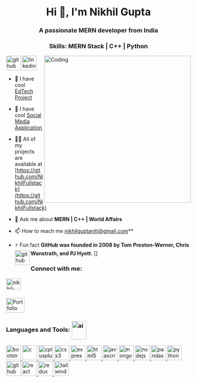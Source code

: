 
<h1 align="center">Hi 👋, I'm Nikhil Gupta</h1>
<h3 align="center">A passionate MERN developer from India</h3>

<h3 align="center" >Skills: MERN Stack | C++ | Python</h3>

                  
<img align="right" alt="Coding" width="400" src="https://media.tenor.com/2uyENRmiUt0AAAAC/coding.gif">

[<img align="left" src='https://cdn.jsdelivr.net/npm/simple-icons@3.0.1/icons/github.svg' alt='github' height='40'>](https://github.com/NikhilFullstack)  [<img src='https://cdn.jsdelivr.net/npm/simple-icons@3.0.1/icons/linkedin.svg' alt='linkedin' height='40'>](https://www.linkedin.com/in/nikhil-gupta6393422087/)
- 🔭 I have cool [EdTech Project](https://portfolio-nikhil-fullstack.vercel.app/)

- 🔭 I have cool [Social Media Application](https://mediaproject.onrender.com/)

- 👨‍💻 All of my projects are available at [https://github.com/NikhilFullstack](https://github.com/NikhilFullstack)

- 💬 Ask me about **MERN | C++ | World Affairs**

- 📫 How to reach me nikhilguptanitj@gmail.com**

- ⚡ Fun fact **GitHub was founded in 2008 by Tom Preston-Werner, Chris Wanstrath, and PJ Hyett.**
[<img align="left" src='https://github.com/NikhilFullstack/NikhilFullstack/assets/89846475/94aab97a-21c7-48b8-a6ac-8190b0ab8f2a' alt='github' height='40'>]
<h3 align="left">Connect with me:</h3>
<p align="left">
<a href="https://linkedin.com/in/nikhil-gupta6393422087" target="blank"><img align="center" src="https://github.com/NikhilFullstack/NikhilFullstack/assets/89846475/4fad8004-b24a-4f70-85aa-5c9e81ad7d74" alt="nikhil-gupta6393422087" height="30" width="40" /></a>
  <h3>       </h3>
<a href="https://portfolio-nikhil-fullstack.vercel.app/#contact" target="blank"><img align="center" src="https://github.com/NikhilFullstack/NikhilFullstack/assets/89846475/b1fe0e39-6292-447b-97b1-9306c4106371" alt="Portfolio" height="40" width="50" /></a>
</p>

<h3 align="left">Languages and Tools: <img align="center" justify="center" alt="ai" width="40" height="50" src="https://github.com/NikhilFullstack/NikhilFullstack/assets/89846475/c9c890d9-3a13-4b12-90b7-9076c5406bdc"></h3>

<p align="left"> 
  
  <a href="https://getbootstrap.com" target="_blank" rel="noreferrer"> <img src="https://github.com/NikhilFullstack/NikhilFullstack/assets/89846475/6707f2c0-a364-4e51-a8b9-d8d926157f59" alt="bootstrap" width="40" height="40"/> </a>     <a href="https://www.cprogramming.com/" target="_blank" rel="noreferrer"> <img src="https://github.com/NikhilFullstack/NikhilFullstack/assets/89846475/d4b9ae3e-f3e3-494b-ba5d-8c6c932cf88a" alt="c" width="40" height="40"/> </a>     <a href="https://www.w3schools.com/cpp/" target="_blank" rel="noreferrer"> <img src="https://github.com/NikhilFullstack/NikhilFullstack/assets/89846475/e58b18aa-f27f-4b78-8df9-559aee60f4f7" alt="cplusplus" width="40" height="40"/> </a>     <a href="https://www.w3schools.com/css/" target="_blank" rel="noreferrer"> <img src="https://github.com/NikhilFullstack/NikhilFullstack/assets/89846475/71baf3f7-2ad1-4bce-84df-780bfb8815c7" alt="css3" width="40" height="40"/> </a>    <a href="https://expressjs.com" target="_blank" rel="noreferrer"> <img src="https://miro.medium.com/v2/resize:fit:720/format:webp/1*XP-mZOrIqX7OsFInN2ngRQ.png" alt="express" width="40" height="40"/> </a>   <a href="https://www.w3.org/html/" target="_blank" rel="noreferrer"> <img src="https://github.com/NikhilFullstack/NikhilFullstack/assets/89846475/cc18f1be-a62e-4406-a267-4fe103e0a5a5" alt="html5" width="40" height="40"/> </a>    <a href="https://developer.mozilla.org/en-US/docs/Web/JavaScript" target="_blank" rel="noreferrer"> <img src="https://github.com/NikhilFullstack/NikhilFullstack/assets/89846475/a3502c7d-f08e-4daa-b9ac-335f348ee126" alt="javascript" width="40" height="40"/> </a>     <a href="https://www.mongodb.com/" target="_blank" rel="noreferrer"> <img src="https://github.com/NikhilFullstack/NikhilFullstack/assets/89846475/c2895998-614d-4f8a-876d-38d17e41835d" alt="mongodb" width="40" height="40"/> </a>     <a href="https://nodejs.org" target="_blank" rel="noreferrer">  <img src="https://github.com/NikhilFullstack/NikhilFullstack/assets/89846475/1a94d330-d0a4-4348-8e20-a9ca4c9af44f" alt="nodejs" width="40" height="40"/> </a>    <a href="https://pandas.pydata.org/" target="_blank" rel="noreferrer"> <img src="https://github.com/NikhilFullstack/NikhilFullstack/assets/89846475/94ffc4db-aa38-411a-a929-3db487b3d938" alt="pandas" width="40" height="40"/> </a>   <a href="https://www.python.org" target="_blank" rel="noreferrer"> <img src="https://github.com/NikhilFullstack/NikhilFullstack/assets/89846475/2bd71d34-7541-459f-bd96-14d7db4a011c" alt="python" width="40" height="40"/> </a>   <a href="https://reactjs.org/" target="_blank" rel="noreferrer"> <img src="https://github.com/NikhilFullstack/NikhilFullstack/assets/89846475/6bb9ea99-826d-4d00-a34d-8a2630e9e50c" alt="react" width="40" height="40"/> </a>    <a href="https://redux.js.org" target="_blank" rel="noreferrer"> <img src="https://i0.wp.com/everyday.codes/wp-content/uploads/2020/01/4ec8fc7dc3a75758a3913bab9e5a4fd8_2.500x278.png?w=312&ssl=1" alt="redux" width="40" height="40"/> </a>       <a href="https://tailwindcss.com/" target="_blank" rel="noreferrer"> <img src="https://www.vectorlogo.zone/logos/tailwindcss/tailwindcss-icon.svg" alt="tailwind" width="40" height="40"/> </a> [<img align="left" src='https://cdn.jsdelivr.net/npm/simple-icons@3.0.1/icons/github.svg' alt='github' height='40'>](https://github.com/NikhilFullstack)   </p>


